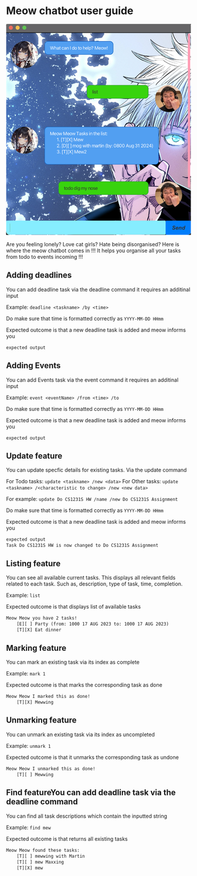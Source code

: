 # Meow chatbot user guide
![alt text](image.png)

Are you feeling lonely? Love cat girls? Hate being disorganised?
Here is where the meow chatbot comes in !!! It helps you organise
all your tasks from todo to events incoming !!!

## Adding deadlines
You can add deadline task via the deadline command
it requires an additinal input

Example: `deadline <taskname> /by <time>`

Do make sure that time is formatted correctly as
`YYYY-MM-DD HHmm`

Expected outcome is that a new deadline task is added and meow informs you

```
expected output
```

## Adding Events

You can add Events task via the event command
it requires an additinal input

Example: `event <eventName> /from <time> /to`

Do make sure that time is formatted correctly as
`YYYY-MM-DD HHmm`

Expected outcome is that a new deadline task is added and meow informs you

```
expected output
```


## Update feature

You can update specfic details for existing tasks. Via the update command

For Todo tasks: `update <taskname> /new <data>`
For Other tasks: `update <taskname> /<characteristic to change> /new <new data>`

For example: `update Do CS1231S HW /name /new Do CS1231S Assignment`

Do make sure that time is formatted correctly as
`YYYY-MM-DD HHmm`

Expected outcome is that a new deadline task is added and meow informs you

```
expected output
Task Do CS1231S HW is now changed to Do CS1231S Assignment
```


## Listing feature
You can see all available current tasks. This displays all relevant fields related to each task.
Such as, description, type of task, time, completion. 

Example: `list`



Expected outcome is that displays list of available tasks

```
Meow Meow you have 2 tasks!
    [E][ ] Party (from: 1000 17 AUG 2023 to: 1000 17 AUG 2023)
    [T][X] Eat dinner
```


## Marking feature
You can mark an existing task via its index as complete

Example: `mark 1`



Expected outcome is that marks the corresponding task as done

```
Meow Meow I marked this as done!
    [T][X] Mewwing
```

## Unmarking feature
You can unmark an existing task via its index as uncompleted

Example: `unmark 1`

Expected outcome is that it unmarks the corresponding task as undone

```
Meow Meow I unmarked this as done!
    [T][ ] Mewwing
```

## Find featureYou can add deadline task via the deadline command
You can find all task descriptions which contain the inputted string

Example: `find mew`


Expected outcome is that returns all existing tasks

```
Meow Meow found these tasks:
    [T][ ] mewwing with Martin
    [T][ ] mew Maxxing
    [T][X] mew
```